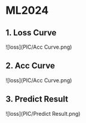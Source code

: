 # ML2024

## 1. Loss Curve
![loss](PIC/Acc Curve.png)

## 2. Acc Curve
![loss](PIC/Acc Curve.png)

## 3. Predict Result
![loss](PIC/Predict Result.png)
